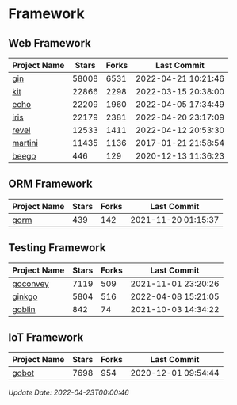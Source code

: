 # Framework

## Web Framework
| Project Name | Stars | Forks | Last Commit |
| ------------ | ----- | ----- | ----------- |
| [gin](https://github.com/gin-gonic/gin) | 58008 | 6531 | 2022-04-21 10:21:46 |
| [kit](https://github.com/go-kit/kit) | 22866 | 2298 | 2022-03-15 20:38:00 |
| [echo](https://github.com/labstack/echo) | 22209 | 1960 | 2022-04-05 17:34:49 |
| [iris](https://github.com/kataras/iris) | 22179 | 2381 | 2022-04-20 23:17:09 |
| [revel](https://github.com/revel/revel) | 12533 | 1411 | 2022-04-12 20:53:30 |
| [martini](https://github.com/go-martini/martini) | 11435 | 1136 | 2017-01-21 21:58:54 |
| [beego](https://github.com/astaxie/beego) | 446 | 129 | 2020-12-13 11:36:23 |

## ORM Framework
| Project Name | Stars | Forks | Last Commit |
| ------------ | ----- | ----- | ----------- |
| [gorm](https://github.com/jinzhu/gorm) | 439 | 142 | 2021-11-20 01:15:37 |

## Testing Framework
| Project Name | Stars | Forks | Last Commit |
| ------------ | ----- | ----- | ----------- |
| [goconvey](https://github.com/smartystreets/goconvey) | 7119 | 509 | 2021-11-01 23:20:26 |
| [ginkgo](https://github.com/onsi/ginkgo) | 5804 | 516 | 2022-04-08 15:21:05 |
| [goblin](https://github.com/franela/goblin) | 842 | 74 | 2021-10-03 14:34:22 |

## IoT Framework
| Project Name | Stars | Forks | Last Commit |
| ------------ | ----- | ----- | ----------- |
| [gobot](https://github.com/hybridgroup/gobot) | 7698 | 954 | 2020-12-01 09:54:44 |

*Update Date: 2022-04-23T00:00:46*